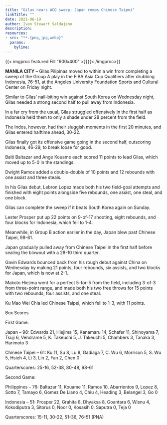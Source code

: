 ```yaml
---
title: "Gilas nears ACQ sweep; Japan romps Chinese Taipei"
linkTitle: ""
date: 2021-06-19
author: Ivan Stewart Saldajeno
description:
resources:
- src: "**.{png,jpg,webp}"
  params:
    byline: 
---
```

{{< imgproc featured Fill "600x400" >}}{{< /imgproc>}}

**MANILA CITY** –  Gilas Pilipinas moved to within a win from completing a sweep of the Group A play in the FIBA Asia Cup Qualifiers after drubbing Indonesia, 76-51, at the Angeles University Foundation Sports and Cultural Center on Friday night.

Similar to Gilas' nail-biting win against South Korea on Wednesday night, Gilas needed a strong second half to pull away from Indonesia.

In a far cry from the usual, Gilas struggled offensively in the first half as Indonesia held them to only a shade under 28 percent from the field.

The Indos, however, had their sluggish moments in the first 20 minutes, and Gilas entered halftime ahead, 30-22.

Gilas finally got its offensive game going in the second half, outscoring Indonesia, 46-29, to break loose for good.

Balti Baltazar and Ange Kouame each scored 11 points to lead Gilas, which moved up to 5-0 in the standings.

Dwight Ramos added a double-double of 10 points and 12 rebounds with one assist and three steals.

In his Gilas debut, Lebron Lopez made both his two field-goal attempts and finished with eight points alongside five rebounds, one assist, one steal, and one block.

Gilas can complete the sweep if it beats South Korea again on Sunday.

Lester Prosper put up 22 points on 9-of-17 shooting, eight rebounds, and four blocks for Indonesia, which fell to 1-4.

Meanwhile, in Group B action earlier in the day, Japan blew past Chinese Taipei, 98-61.

Japan gradually pulled away from Chinese Taipei in the first half before sealing the blowout with a 28-10 third quarter.

Gavin Edwards bounced back from his rough debut against China on Wednesday by making 21 points, four rebounds, six assists, and two blocks for Japan, which is now at 2-1.

Makoto Hiejima went for a perfect 5-for-5 from the field, including 3-of-3 from three-point range, and made both his two free throws for 15 points with two rebounds, four assists, and one steal.

Ku Mao Wei Chia led Chinese Taipei, which fell to 1-3, with 11 points.

Box Scores

First Game:

Japan – 98: Edwards 21, Hiejima 15, Kanamaru 14, Schafer 11, Shinoyama 7, Tsuji 6, Vendrame 5, K. Takeuchi 5, J. Takeuchi 5, Chambers 3, Tanaka 3, Harimoto 3

Chinese Taipei – 61: Ku 11, Su 8, Lu 8, Gadiaga 7, C. Wu 6, Morrison 5, S. Wu 5, Hsieh 4, Li 3, Lin 2, Fan 2, Chen 0

Quarterscores: 25-16, 52-38, 80-48, 98-61

Second Game:

Philippines – 76: Baltazar 11, Kouame 11, Ramos 10, Abarrientos 9, Lopez 8, Sotto 7, Tamayo 6, Gomez De Liano 4, Chiu 4, Heading 3, Belangel 3, Go 0

Indonesia – 51: Prosper 22, Grahita 8, Dhyaksa 8, Goantara 6, Wisnu 4, Kokodiputra 3, Sitorus 0, Noor 0, Kosasih 0, Saputra 0, Teja 0

Quarterscores: 15-11, 30-22, 51-36, 76-51 (PNA)
